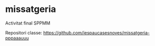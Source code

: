 # missatgeria
Activitat final SPPMM


Repositori classe: https://github.com/iespaucasesnoves/missatgeria-pppaaauuu
